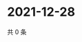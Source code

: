 # 2021-12-28

共 0 条

<!-- BEGIN WEIBO -->
<!-- 最后更新时间 Tue Dec 28 2021 18:15:55 GMT+0800 (China Standard Time) -->

<!-- END WEIBO -->

